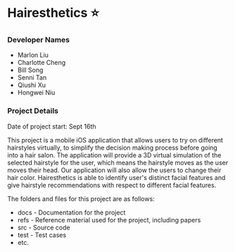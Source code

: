 # Hairesthetics :star:

### Developer Names
- Marlon Liu
- Charlotte Cheng
- Bill Song
- Senni Tan
- Qiushi Xu
- Hongwei Niu

### Project Details
Date of project start: Sept 16th

This project is a mobile iOS application that allows users to try on different hairstyles virtually, to simplify the decision making process before going into a hair salon. The application will provide a 3D virtual simulation of the selected hairstyle for the user, which means the hairstyle moves as the user moves their head. Our application will also allow the users to change their hair color. Hairesthetics is able to identify user's distinct facial features and give hairstyle recommendations with respect to different facial features.

The folders and files for this project are as follows:
- docs - Documentation for the project
- refs - Reference material used for the project, including papers
- src - Source code
- test - Test cases
- etc.
